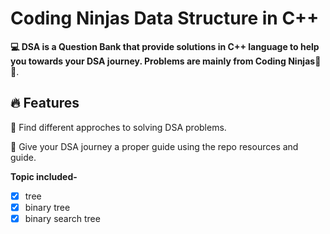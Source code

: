 # Coding Ninjas Data Structure in C++
**💻 DSA is a Question Bank that provide solutions in C++ language to help you towards your DSA journey.
Problems are mainly from Coding Ninjas📰🔥**.


## 🔥 Features

📰 Find different approches to solving DSA problems.

🚀 Give your DSA journey a proper guide using the repo resources and guide.

**Topic included-**
- [x] tree
- [x] binary tree
- [x] binary search tree 
